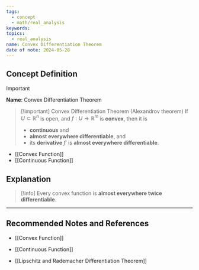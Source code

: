 ```yaml
---
tags:
  - concept
  - math/real_analysis
keywords: 
topics:
  - real_analysis
name: Convex Differentiation Theorem
date of note: 2024-05-28
---
```


## Concept Definition

>[!important]
>**Name**: Convex Differentiation Theorem

>[!important] Convex Differentiation Theorem (Alexandrov theorem)
>If $U \subset \mathbb{R}^n$ is open, and $f: U\to \mathbb{R}^m$ is **convex**, then it is 
>- **continuous** and 
>- **almost everywhere differentiable**, and 
>- its **derivative** $f'$ is **almost everywhere differentiable**.

- [[Convex Function]]
- [[Continuous Function]]


## Explanation

>[!info]
>Every convex function is **almost everywhere twice differentiable**.





-----------
##  Recommended Notes and References

- [[Convex Function]]
- [[Continuous Function]]

- [[Lipschitz and Rademacher Differentiation Theorem]]